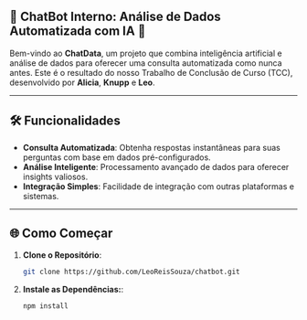 ## 🤖 **ChatBot Interno: Análise de Dados Automatizada com IA** 🤖

Bem-vindo ao **ChatData**, um projeto que combina inteligência artificial e análise de dados para oferecer uma consulta automatizada como nunca antes. Este é o resultado do nosso Trabalho de Conclusão de Curso (TCC), desenvolvido por **Alicia**, **Knupp** e **Leo**.

---

## 🛠️ **Funcionalidades**

- **Consulta Automatizada**: Obtenha respostas instantâneas para suas perguntas com base em dados pré-configurados.
- **Análise Inteligente**: Processamento avançado de dados para oferecer insights valiosos.
- **Integração Simples**: Facilidade de integração com outras plataformas e sistemas.

---

## 🌐 **Como Começar**

1. **Clone o Repositório**:
   ```bash
   git clone https://github.com/LeoReisSouza/chatbot.git

2. **Instale as Dependências:**:
   ```bash
   npm install
